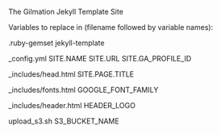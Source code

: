 The Gilmation Jekyll Template Site

Variables to replace in (filename followed by variable names):

.ruby-gemset
jekyll-template

_config.yml
SITE.NAME
SITE.URL
SITE.GA_PROFILE_ID

_includes/head.html
SITE.PAGE.TITLE

_includes/fonts.html
GOOGLE_FONT_FAMILY

_includes/header.html
HEADER_LOGO

upload_s3.sh
S3_BUCKET_NAME